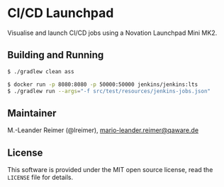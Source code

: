 # CI/CD Launchpad

Visualise and launch CI/CD jobs using a Novation Launchpad Mini MK2.

## Building and Running

```bash
$ ./gradlew clean ass

$ docker run -p 8080:8080 -p 50000:50000 jenkins/jenkins:lts
$ ./gradlew run --args="-f src/test/resources/jenkins-jobs.json"
```

## Maintainer

M.-Leander Reimer (@lreimer), <mario-leander.reimer@qaware.de>

## License

This software is provided under the MIT open source license, read the `LICENSE`
file for details.
